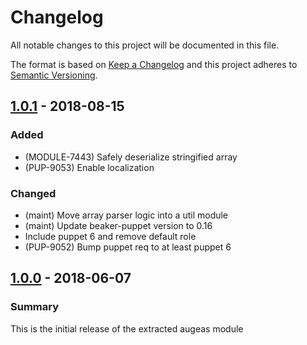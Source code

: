# Changelog

All notable changes to this project will be documented in this file.

The format is based on [Keep a Changelog](http://keepachangelog.com/en/1.0.0/) and this project adheres to [Semantic Versioning](http://semver.org).

## [1.0.1] - 2018-08-15
### Added
- (MODULE-7443) Safely deserialize stringified array
- (PUP-9053) Enable localization
### Changed
- (maint) Move array parser logic into a util module
- (maint) Update beaker-puppet version to 0.16
- Include puppet 6 and remove default role
- (PUP-9052) Bump puppet req to at least puppet 6

## [1.0.0] - 2018-06-07
### Summary
This is the initial release of the extracted augeas module

[1.0.1]: https://github.com/puppetlabs/puppetlabs-augeas_core/compare/1.0.0...1.0.1
[1.0.0]: https://github.com/puppetlabs/puppetlabs-augeas_core/releases/tag/1.0.0
